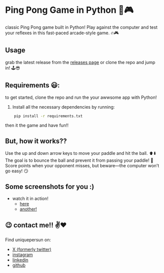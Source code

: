 # Ping Pong Game in Python :ping_pong::video_game:
classic Ping Pong game built in Python! Play against the computer and test your reflexes in this fast-paced arcade-style game. :fire::video_game:


## Usage
grab the latest release from the [releases page](https://github.com/uniquepersun/ping-pong-game/releases) or clone the repo and jump in! :joystick::sunglasses:



## Requirements :smiley::
to get started, clone the repo and run the your awwsome app with Python!
1. Install all the necessary dependencies by running:
```bash
    pip install -r requirements.txt 
```
then it the game and have fun!!


## But, how it works??
Use the up and down arrow keys to move your paddle and hit the ball. :arrow_up::arrow_down:
The goal is to bounce the ball and prevent it from passing your paddle! :goal_net:
Score points when your opponent misses, but beware—the computer won’t go easy! :smirk:


## Some screenshots for you :)
- watch it in action!
    - [here]()
    - [another!]()


## :wink: contact me!! :v::heart:
Find uniquepersun on: 
- [X (formerly twitter)](https://x.com/uniquepersun) <br>
- [instagram](https://instagram.com/uniquepersun) <br>
-  [linkedin](https://https://www.linkedin.com/in/abhay-tomar-53218530b)<br>
- [github](https://github.com/uniquepersun)<br>
